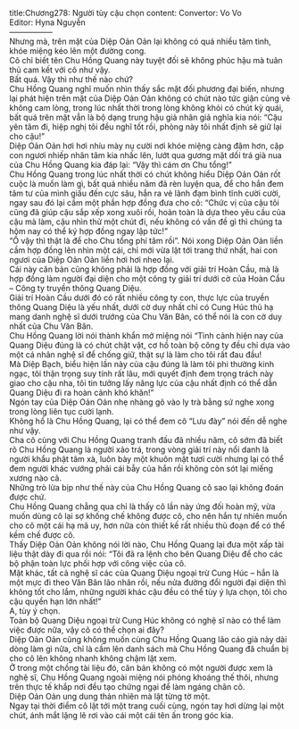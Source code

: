 title:Chương278: Người tùy cậu chọn
content:
Convertor: Vo Vo<br>Editor: Hyna Nguyễn<br>—————–<br>Nhưng mà, trên mặt của Diệp Oản Oản lại không có quá nhiều tâm tình, khóe miệng kéo lên một đường cong.<br>Cô chỉ biết tên Chu Hồng Quang này tuyệt đối sẽ không phúc hậu mà tuân thủ cam kết với cô như vậy.<br>Bất quá. Vậy thì như thế nào chứ?<br>Chu Hồng Quang nghĩ muốn nhìn thấy sắc mặt đối phương đại biến, nhưng lại phát hiện trên mặt của Diệp Oản Oản không có chút nào tức giận cùng vẻ không cam lòng, trong lúc nhất thời trong lòng không khỏi có chút kỳ quái, bất quá trên mặt vẫn là bộ dạng trung hậu giả nhân giả nghĩa kia nói: “Cậu yên tâm đi, hiệp nghị tôi đều nghĩ tốt rồi, phòng này tôi nhất định sẽ giữ lại cho cậu!”<br>Diệp Oản Oản hơi hơi nhíu mày nụ cười nơi khóe miệng càng đậm hơn, cặp con ngươi nhiếp nhân tâm kia nhấc lên, lướt qua gương mặt dối trá già nua của Chu Hồng Quang kia đáp lại: “Vậy thì cám ơn Chu tổng!”<br>Chu Hồng Quang trong lúc nhất thời có chút không hiểu Diệp Oản Oản rốt cuộc là muốn làm gì, bất quá nhiều năm đã rèn luyện qua, để cho hắn đem tâm tư của mình giấu đến cực sâu, hắn ra vẻ lãnh đạm bình tĩnh cười cười, ngay sau đó lại cầm một phần hợp đồng đưa cho cô: “Chức vị của cậu tôi cũng đã giúp cậu sắp xếp xong xuôi rồi, hoàn toàn là dựa theo yêu cầu của cậu mà làm, cậu nhìn thử một chút đi, nếu không có vấn đề gì thì chúng ta hôm nay có thể ký hợp đồng ngay lập tức!”<br>“Ồ vậy thì thật là để cho Chu tổng phí tâm rồi”. Nói xong Diệp Oản Oản liền cầm hợp đồng lên nhìn một cái, chỉ mới vừa lật tới trang thứ nhất, hai con ngươi của Diệp Oản Oản liền hơi hơi nheo lại.<br>Cái này căn bản cũng không phải là hợp đồng với giải trí Hoàn Cầu, mà là hợp đồng làm người đại diện cho một công ty giải trí dưới cờ của Hoàn Cầu – Công ty truyền thông Quang Diệu.<br>Giải trí Hoàn Cầu dưới đó có rất nhiều công ty con, thực lực của truyền thông Quang Diệu là yếu nhất, dưới cờ duy nhất chỉ có Cung Húc thủ hạ mang danh nghệ sĩ dưới trướng của Chu Văn Bân, có thể nói là con cờ duy nhất của Chu Văn Bân.<br>Chu Hồng Quang lời nói thành khẩn mở miệng nói “Tình cảnh hiện nay của Quang Diệu đúng là có chút chật vật, cơ hồ toàn bộ công ty đều chỉ dựa vào một cá nhân nghệ sĩ để chống giữ, thật sự là làm cho tôi rất đau đầu!<br>Mà Diệp Bạch, biểu hiện lần này của cậu đúng là làm tôi phi thường kinh ngạc, tôi thận trọng suy tính rất lâu, mới quyết định đem trọng trách này giao cho cậu nha, tôi tin tưởng lấy năng lực của cậu nhất định có thể dẫn Quang Diệu đi ra hoàn cảnh khó khăn!”<br>Ngón tay của Diệp Oản Oản nhẹ nhàng gõ vào ly trà bằng sứ nghe xong trong lòng liên tục cười lạnh.<br>Không hổ là Chu Hồng Quang, lại có thể đem cô “Lưu đày” nói đến dễ nghe như vậy.<br>Cha cô cùng với Chu Hồng Quang tranh đấu đã nhiều năm, cô sớm đã biết rõ Chu Hồng Quang là người xảo trá, trong vòng giải trí này nổi danh là người khẩu phật tâm xà, luôn bày một khuôn mặt tươi cười nhưng lại có thể đem người khác vướng phải cái bẫy của hắn rồi không còn sót lại miếng xương nào cả.<br>Những trò lừa bịp như thế này của Chu Hồng Quang cô sao lại không đoán được chứ.<br>Chu Hồng Quang chẳng qua chỉ là thấy cô lần này ứng đối hoàn mỹ, vừa muốn dùng cô lại sợ khống chế không được cô, cho nên hắn tự nhiên muốn cho cô một cái hạ mã uy, hơn nữa còn thiết kế rất nhiều thủ đoạn để có thể kềm chế được cô.<br>Thấy Diệp Oản Oản không nói lời nào, Chu Hồng Quang lại đưa một xấp tài liệu thật dày đi qua rồi nói: “Tôi đã ra lệnh cho bên Quang Diệu để cho các bộ phận toàn lực phối hợp với công việc của cô.<br>Mặt khác, tất cả nghệ sĩ các của Quang Diệu ngoại trừ Cung Húc – hắn là một mực đi theo Văn Bân lão nhân rồi, nếu nửa đường đổi người đại diện thì không tốt cho lắm, những người khác cậu đều có thể tùy ý lựa chọn, tôi cho cậu quyền hạn lớn nhất!”<br>A, tùy ý chọn.<br>Toàn bộ Quang Diệu ngoại trừ Cung Húc không có nghệ sĩ nào có thể làm việc được nữa, vậy cô có thể chọn ai đây?<br>Diệp Oản Oản cũng không muốn cùng Chu Hồng Quang lão cáo già này dài dòng làm gì nữa, chỉ là cầm lên danh sách mà Chu Hồng Quang đã chuẩn bị cho cô lên không nhanh không chậm lật xem.<br>Ở trong một chồng tài liệu đó, căn bản không có một người được xem là nghệ sĩ, Chu Hồng Quang ngoài miệng nói phóng khoáng thế thôi, nhưng trên thực tế khắp nơi đều tạo chứng ngại để làm ngáng chân cô.<br>Diệp Oản Oản ung dung thản nhiên mà lật từng tờ một.<br>Ngay tại thời điểm cô lật tới một trang cuối cùng, ngón tay hơi dừng lại một chút, ánh mắt lặng lẽ rơi vào cái một cái tên ấn trong góc kia.